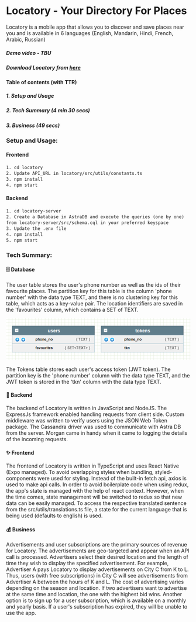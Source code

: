 # Locatory - Your Directory For Places
Locatory is a mobile app that allows you to discover and save places near you and is available in 6 languages (English, Mandarin, Hindi, French, Arabic, Russian)
##### Demo video - TBU 
##### Download Locatory from [here](https://bit.ly/locatory-apk)
#### Table of contents (with TTR)
##### 1. Setup and Usage
##### 2. Tech Summary (4 min 30 secs)
##### 3. Business (49 secs)
### Setup and Usage:
#### Frontend
``` 
1. cd locatory
2. Update API_URL in locatory/src/utils/constants.ts
3. npm install
4. npm start
```
#### Backend
```
1. cd locatory-server
2. Create a Database in AstraDB and execute the queries (one by one) from locatory-server/src/schema.cql in your preferred keyspace
3. Update the .env file
4. npm install
5. npm start
```
### Tech Summary:
#### 🗄️ Database
The user table stores the user's phone number as well as the ids of their favourite places. The partition key for this table is the column 'phone number' with the data type TEXT, and there is no clustering key for this table, which acts as a key-value pair. The location identifiers are saved in the 'favourites' column, which contains a SET of TEXT.

![](https://github.com/jarusYajiv67/locatory/blob/main/db.PNG)

The Tokens table stores each user's access token (JWT token). The partition key is the 'phone number' column with the data type TEXT, and the JWT token is stored in the 'tkn' column with the data type TEXT.

#### 🚀 Backend
The backend of Locatory is written in JavaScript and NodeJS. The ExpressJs framework enabled handling requests from client side. Custom middleware was written to verify users using the JSON Web Token package. The Cassandra driver was used to communicate with Astra DB from the server. Morgan came in handy when it came to logging the details of the incoming requests.

#### ✨ Frontend
The frontend of Locatory is written in TypeScript and uses React Native (Expo managed). To avoid overlapping styles when bundling, styled-components were used for styling. Instead of the built-in fetch api, axios is used to make api calls. In order to avoid boilerplate code when using redux, the app's state is managed with the help of react context. However, when the time comes, state management will be switched to redux so that new data can be easily managed. To access the respective translated sentence from the src/utils/translations.ts file, a state for the current language that is being used (defaults to english) is used.

#### 💰 Business
Advertisements and user subscriptions are the primary sources of revenue for Locatory. The advertisements are geo-targeted and appear when an API call is processed. Advertisers select their desired location and the length of time they wish to display the specified advertisement. For example, Advertiser A pays Locatory to display advertisements on City C from K to L. Thus, users (with free subscriptions) in City C will see advertisements from Advertiser A between the hours of K and L. The cost of advertising varies depending on the season and location. If two advertisers want to advertise at the same time and location, the one with the highest bid wins. Another option is to sign up for a user subscription, which is available on a monthly and yearly basis. If a user's subscription has expired, they will be unable to use the app.
